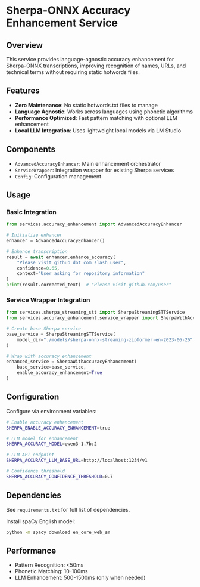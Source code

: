 # Sherpa-ONNX Accuracy Enhancement Service

## Overview

This service provides language-agnostic accuracy enhancement for Sherpa-ONNX transcriptions, improving recognition of names, URLs, and technical terms without requiring static hotwords files.

## Features

- **Zero Maintenance**: No static hotwords.txt files to manage
- **Language Agnostic**: Works across languages using phonetic algorithms
- **Performance Optimized**: Fast pattern matching with optional LLM enhancement
- **Local LLM Integration**: Uses lightweight local models via LM Studio

## Components

- `AdvancedAccuracyEnhancer`: Main enhancement orchestrator
- `ServiceWrapper`: Integration wrapper for existing Sherpa services
- `Config`: Configuration management

## Usage

### Basic Integration

```python
from services.accuracy_enhancement import AdvancedAccuracyEnhancer

# Initialize enhancer
enhancer = AdvancedAccuracyEnhancer()

# Enhance transcription
result = await enhancer.enhance_accuracy(
    "Please visit github dot com slash user",
    confidence=0.65,
    context="User asking for repository information"
)
print(result.corrected_text)  # "Please visit github.com/user"
```

### Service Wrapper Integration

```python
from services.sherpa_streaming_stt import SherpaStreamingSTTService
from services.accuracy_enhancement.service_wrapper import SherpaWithAccuracyEnhancement

# Create base Sherpa service
base_service = SherpaStreamingSTTService(
    model_dir="./models/sherpa-onnx-streaming-zipformer-en-2023-06-26"
)

# Wrap with accuracy enhancement
enhanced_service = SherpaWithAccuracyEnhancement(
    base_service=base_service,
    enable_accuracy_enhancement=True
)
```

## Configuration

Configure via environment variables:

```bash
# Enable accuracy enhancement
SHERPA_ENABLE_ACCURACY_ENHANCEMENT=true

# LLM model for enhancement
SHERPA_ACCURACY_MODEL=qwen3-1.7b:2

# LLM API endpoint
SHERPA_ACCURACY_LLM_BASE_URL=http://localhost:1234/v1

# Confidence threshold
SHERPA_ACCURACY_CONFIDENCE_THRESHOLD=0.7
```

## Dependencies

See `requirements.txt` for full list of dependencies.

Install spaCy English model:
```bash
python -m spacy download en_core_web_sm
```

## Performance

- Pattern Recognition: <50ms
- Phonetic Matching: 10-100ms
- LLM Enhancement: 500-1500ms (only when needed)